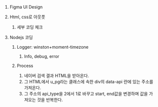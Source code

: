 1. Figma UI Design
2. Html, css로 아웃풋
    
    1. 세부 코딩 체크
3. Nodejs 코딩
    
    1. Logger: winston+moment-timezone
        
        1. Info, debug, error
    2. Process
        
        1. 네이버 검색 결과 HTML을 받아온다.
        2. 그 HTML에서 u_pg라는 클래스에 속한 div의 data-api 란에 있는 주소를 가져온다.
        3. 그 주소의 api_type을 2에서 1로 바꾸고 start, end값을 변경하며 값을 가져오는 것을 반복한다.